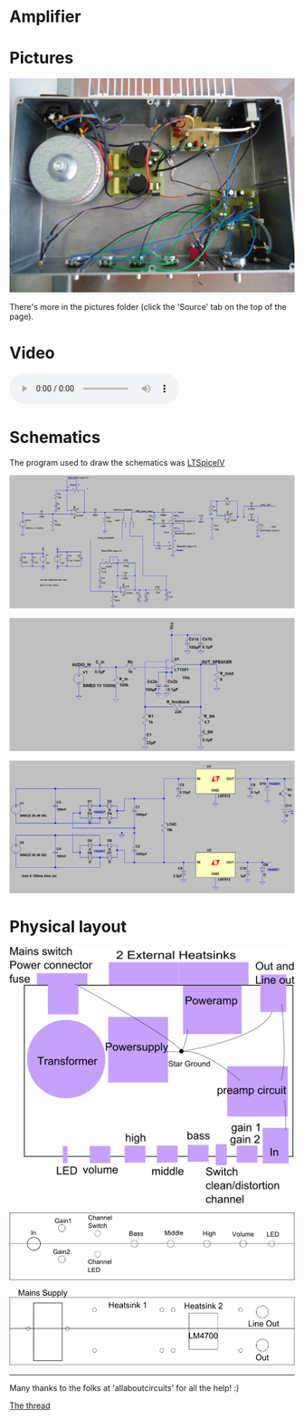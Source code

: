 Amplifier
=========

Pictures
========

![Down view](/pictures/down_view.png "Down view")

There's more in the pictures folder (click the 'Source' tab on the top of the page).

Video
=====

![Video](/pictures/movie.ogg "Video")


Schematics
==========

The program used to draw the schematics was [LTSpiceIV](http://www.linear.com/designtools/software/ "LTSpiceIV")


![Preamp](/schematics/pre_amp.png "Preamp")

![Poweramp](/schematics/power_amp.png "Poweramp")

![Powersupply](/schematics/power_supply.png "Powersupply")


Physical layout
===============

![Bottom view](/physical_layout/down_view.png "Down view")

![Front](/physical_layout/front.png "Front")

![Back](/physical_layout/back.png "back")



----------------------


Many thanks to the folks at 'allaboutcircuits' for all the help! :)

[The thread](http://forum.allaboutcircuits.com/showthread.php?t=67419 "The thread")